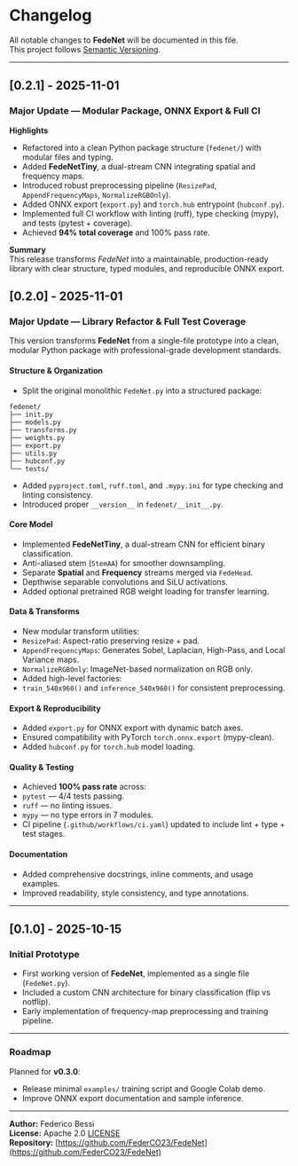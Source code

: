 # Changelog

All notable changes to **FedeNet** will be documented in this file.  
This project follows [Semantic Versioning](https://semver.org/).

---

## [0.2.1] - 2025-11-01  
### Major Update — Modular Package, ONNX Export & Full CI  

**Highlights**  
- Refactored into a clean Python package structure (`fedenet/`) with modular files and typing.  
- Added **FedeNetTiny**, a dual-stream CNN integrating spatial and frequency maps.  
- Introduced robust preprocessing pipeline (`ResizePad`, `AppendFrequencyMaps`, `NormalizeRGBOnly`).  
- Added ONNX export (`export.py`) and `torch.hub` entrypoint (`hubconf.py`).  
- Implemented full CI workflow with linting (ruff), type checking (mypy), and tests (pytest + coverage).  
- Achieved **94% total coverage** and 100% pass rate.  

**Summary**  
This release transforms *FedeNet* into a maintainable, production-ready library with clear structure, typed modules, and reproducible ONNX export.


## [0.2.0] - 2025-11-01
### Major Update — Library Refactor & Full Test Coverage
This version transforms **FedeNet** from a single-file prototype into a clean, modular Python package with professional-grade development standards.

#### Structure & Organization
- Split the original monolithic `FedeNet.py` into a structured package:

```
fedenet/
├── init.py
├── models.py
├── transforms.py
├── weights.py
├── export.py
├── utils.py
├── hubconf.py
└── tests/
```

- Added `pyproject.toml`, `ruff.toml`, and `.mypy.ini` for type checking and linting consistency.
- Introduced proper `__version__` in `fedenet/__init__.py`.

#### Core Model
- Implemented **FedeNetTiny**, a dual-stream CNN for efficient binary classification.
- Anti-aliased stem (`StemAA`) for smoother downsampling.
- Separate **Spatial** and **Frequency** streams merged via `FedeHead`.
- Depthwise separable convolutions and SiLU activations.
- Added optional pretrained RGB weight loading for transfer learning.

#### Data & Transforms
- New modular transform utilities:
- `ResizePad`: Aspect-ratio preserving resize + pad.
- `AppendFrequencyMaps`: Generates Sobel, Laplacian, High-Pass, and Local Variance maps.
- `NormalizeRGBOnly`: ImageNet-based normalization on RGB only.
- Added high-level factories:
- `train_540x960()` and `inference_540x960()` for consistent preprocessing.

#### Export & Reproducibility
- Added `export.py` for ONNX export with dynamic batch axes.
- Ensured compatibility with PyTorch `torch.onnx.export` (mypy-clean).
- Added `hubconf.py` for `torch.hub` model loading.

#### Quality & Testing
- Achieved **100% pass rate** across:
- `pytest` — 4/4 tests passing.
- `ruff` — no linting issues.
- `mypy` — no type errors in 7 modules.
- CI pipeline (`.github/workflows/ci.yaml`) updated to include lint + type + test stages.

#### Documentation
- Added comprehensive docstrings, inline comments, and usage examples.
- Improved readability, style consistency, and type annotations.

---

## [0.1.0] - 2025-10-15
### Initial Prototype
- First working version of **FedeNet**, implemented as a single file (`FedeNet.py`).
- Included a custom CNN architecture for binary classification (flip vs notflip).
- Early implementation of frequency-map preprocessing and training pipeline.

---

### Roadmap
Planned for **v0.3.0**:
- Release minimal `examples/` training script and Google Colab demo.
- Improve ONNX export documentation and sample inference.

---

**Author:** Federico Bessi  
**License:** Apache 2.0 [LICENSE](https://github.com/FederCO23/FedeNet/blob/main/LICENSE)  
**Repository:** [https://github.com/FederCO23/FedeNet](https://github.com/FederCO23/FedeNet)